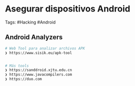 # Asegurar dispositivos Android 

Tags: #Hacking #Android 

## Android Analyzers

```bash 
# Web Tool para analizar archivos APK 
❯ https://www.sisik.eu/apk-tool 


# Más tools 
❯ https://sanddroid.xjtu.edu.cn 
❯ https://www.javacompilers.com
❯ https://duo.com
```